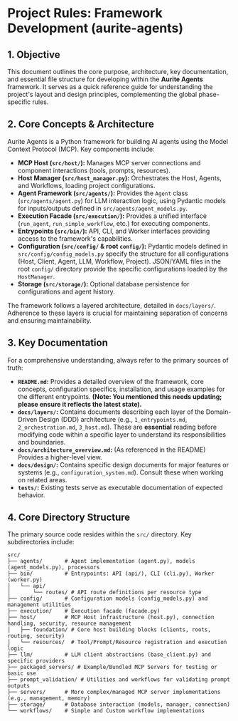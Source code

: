 # Project Rules: Framework Development (aurite-agents)

## 1. Objective

This document outlines the core purpose, architecture, key documentation, and essential file structure for developing within the **Aurite Agents** framework. It serves as a quick reference guide for understanding the project's layout and design principles, complementing the global phase-specific rules.

## 2. Core Concepts & Architecture

Aurite Agents is a Python framework for building AI agents using the Model Context Protocol (MCP). Key components include:

*   **MCP Host (`src/host/`):** Manages MCP server connections and component interactions (tools, prompts, resources).
*   **Host Manager (`src/host_manager.py`):** Orchestrates the Host, Agents, and Workflows, loading project configurations.
*   **Agent Framework (`src/agents/`):** Provides the `Agent` class (`src/agents/agent.py`) for LLM interaction logic, using Pydantic models for inputs/outputs defined in `src/agents/agent_models.py`.
*   **Execution Facade (`src/execution/`):** Provides a unified interface (`run_agent`, `run_simple_workflow`, etc.) for executing components.
*   **Entrypoints (`src/bin/`):** API, CLI, and Worker interfaces providing access to the framework's capabilities.
*   **Configuration (`src/config/` & root `config/`):** Pydantic models defined in `src/config/config_models.py` specify the structure for all configurations (Host, Client, Agent, LLM, Workflow, Project). JSON/YAML files in the root `config/` directory provide the specific configurations loaded by the `HostManager`.
*   **Storage (`src/storage/`):** Optional database persistence for configurations and agent history.

The framework follows a layered architecture, detailed in `docs/layers/`. Adherence to these layers is crucial for maintaining separation of concerns and ensuring maintainability.

## 3. Key Documentation

For a comprehensive understanding, always refer to the primary sources of truth:

*   **`README.md`:** Provides a detailed overview of the framework, core concepts, configuration specifics, installation, and usage examples for the different entrypoints. **(Note: You mentioned this needs updating; please ensure it reflects the latest state).**
*   **`docs/layers/`:** Contains documents describing each layer of the Domain-Driven Design (DDD) architecture (e.g., `1_entrypoints.md`, `2_orchestration.md`, `3_host.md`). These are **essential** reading before modifying code within a specific layer to understand its responsibilities and boundaries.
*   **`docs/architecture_overview.md`:** (As referenced in the README) Provides a higher-level view.
*   **`docs/design/`:** Contains specific design documents for major features or systems (e.g., `configuration_system.md`). Consult these when working on related areas.
*   **`tests/`:** Existing tests serve as executable documentation of expected behavior.

## 4. Core Directory Structure

The primary source code resides within the `src/` directory. Key subdirectories include:

```text
src/
├── agents/       # Agent implementation (agent.py), models (agent_models.py), processors
├── bin/          # Entrypoints: API (api/), CLI (cli.py), Worker (worker.py)
│   └── api/
│       └── routes/ # API route definitions per resource type
├── config/       # Configuration models (config_models.py) and management utilities
├── execution/    # Execution facade (facade.py)
├── host/         # MCP Host infrastructure (host.py), connection handling, security, resource management
│   ├── foundation/ # Core host building blocks (clients, roots, routing, security)
│   └── resources/  # Tool/Prompt/Resource registration and execution logic
├── llm/          # LLM client abstractions (base_client.py) and specific providers
├── packaged_servers/ # Example/Bundled MCP Servers for testing or basic use
├── prompt_validation/ # Utilities and workflows for validating prompt outputs
├── servers/      # More complex/managed MCP server implementations (e.g., management, memory)
├── storage/      # Database interaction (models, manager, connection)
└── workflows/    # Simple and Custom workflow implementations
